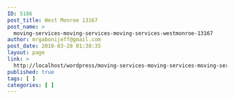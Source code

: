 ```yaml
---
ID: 5186
post_title: West Monroe 13167
post_name: >
  moving-services-moving-services-moving-services-westmonroe-13167
author: mrgabonijeff@gmail.com
post_date: 2018-03-28 01:38:35
layout: page
link: >
  http://localhost/wordpress/moving-services-moving-services-moving-services-westmonroe-13167/
published: true
tags: [ ]
categories: [ ]
---
```

